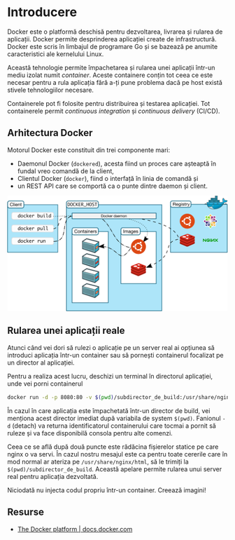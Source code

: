 # Introducere

Docker este o platformă deschisă pentru dezvoltarea, livrarea și rularea de aplicații. Docker permite desprinderea aplicației create de infrastructură. Docker este scris în limbajul de programare Go și se bazează pe anumite caracteristici ale kernelului Linux.

Această tehnologie permite împachetarea și rularea unei aplicații într-un mediu izolat numit *container*. Aceste containere conțin tot ceea ce este necesar pentru a rula aplicația fără a-ți pune problema dacă pe host există stivele tehnologiilor necesare.

Containerele pot fi folosite pentru distribuirea și testarea aplicației. Tot containerele permit *continuous integration* și *continuous delivery* (CI/CD).

## Arhitectura Docker

Motorul Docker este constituit din trei componente mari:

- Daemonul Docker (`dockered`), acesta fiind un proces care așteaptă în fundal vreo comandă de la client,
- Clientul Docker (`docker`), fiind o interfață în linia de comandă și
- un REST API care se comportă ca o punte dintre daemon și client.

![](img/architecture.svg)

## Rularea unei aplicații reale

Atunci când vei dori să rulezi o aplicație pe un server real ai opțiunea să introduci aplicația într-un container sau să pornești containerul focalizat pe un director al aplicației.

Pentru a realiza acest lucru, deschizi un terminal în directorul aplicației, unde vei porni containerul

```bash
docker run -d -p 8080:80 -v $(pwd)/subdirector_de_build:/usr/share/nginx/html nginx:alpine
```

În cazul în care aplicația este împachetată într-un director de build, vei menționa acest director imediat după variabila de system `$(pwd)`. Fanionul `-d` (detach) va returna identificatorul containerului care tocmai a pornit să ruleze și va face disponibilă consola pentru alte comenzi.

Ceea ce se află după două puncte este rădăcina fișierelor statice pe care nginx o va servi. În cazul nostru mesajul este ca pentru toate cererile care în mod normal ar ateriza pe `/usr/share/nginx/html`, să le trimiți la `$(pwd)/subdirector_de_build`. Această apelare permite rularea unui server real pentru aplicația dezvoltată.

Niciodată nu injecta codul propriu într-un container. Creează imagini!

## Resurse

- [The Docker platform | docs.docker.com](https://docs.docker.com/get-started/overview/)
